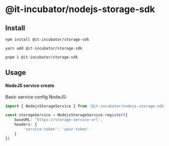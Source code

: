 # @it-incubator/nodejs-storage-sdk

## Install

```
npm install @it-incubator/storage-sdk

yarn add @it-incubator/storage-sdk

pnpm i @it-incubator/storage-sdk
```
## Usage

#### NodeJS service create 

Basic service config NodeJS:

```typescript
import { NodejsStorageService } from '@it-incubator/nodejs-storage-sdk';

const storageService = NodejsStorageService.register({
    baseURL: 'https://storage-service-url',
    headers: {
        'service-token': 'your-token'
    }
})

```
